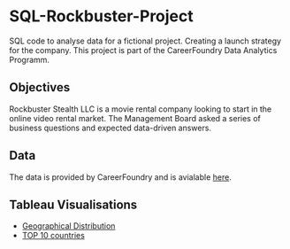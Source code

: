 # SQL-Rockbuster-Project
SQL code to analyse data for a fictional project. Creating a launch strategy for the company. This project is part of the CareerFoundry Data Analytics Programm. 

## Objectives
Rockbuster Stealth LLC is a movie rental company looking to start in the online video rental market. The Management Board asked a series of business questions and expected data-driven answers.

## Data 
The data is provided by CareerFoundry and is avialable [here](https://www.postgresqltutorial.com/wp-content/uploads/2019/05/dvdrental.zip).

## Tableau Visualisations 
- [Geographical Distribution](https://public.tableau.com/app/profile/kilian.loeffner/viz/Rockbuster-GeographicalDistribution/GeographicalDistribution)
- [TOP 10 countries](https://public.tableau.com/app/profile/kilian.loeffner/viz/Rockbuster-Top10Countries/Top10Countries)
